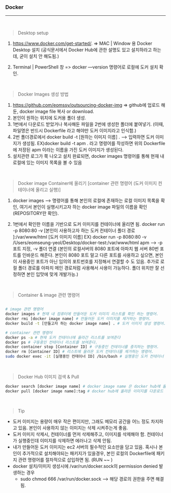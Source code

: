 ### Docker 

<hr>
<br>

> Desktop setup

1. https://www.docker.com/get-started/. => MAC | Window 용 Docker Desktop 설치 (공식문서에서 Docker Hub에 관한 설명도 있고 설치하라고 하는데, 굳이 설치 안 해도됨.)

2. Terminal | PowerShell 창 => docker —version 명령어로 로컬에 도커 설치 확인.

<br>

> Docker Images 생성 방법

1. https://github.com/eomssy/outsourcing-docker-img => github에 업로드 해둔, docker image file 복사 or download.
2. 본인이 원하는 위치에 도커용 폴더 생성.
3. 1번에서 다운로드 받았거나 복사해둔 파일을 2번에 생성한 폴더에 붙여넣기. (이때, 파일명은 반드시 Dockerfile 라고 해야만 도커 이미지라고 인식함.)
4. 2번 폴더경로에서 docker build -t [원하는 이미지 이름] . —> 입력하면 도커 이미지가 생성됨. EX)docker build -t apm . 라고 명령어를 작성하면 위의 Dockerfile에 저장된 apm 이라는 이름을 가진 도커 이미지가 생성된다.
5. 설치관련 로그가 쭉 나오고 설치 완료되면, docker images 명령어를 통해 현재 내 로컬에 있는 이미지 목록을 볼 수 있음


<br>

> Docker image Container에 올리기 [container 관련 명령어 (도커 이미지 컨테이너에 올리고 실행)]

1. docker images —> 명령어를 통해 본인의 로컬에 존재하는 로컬 이미지 목록을 확인, 여기서 본인이 실행시키고자 하는 docker image 파일의 이름을 확인(REPOSITORY란 확인).

2. 1번에서 확인한 이름을 기반으로 도커 이미지를 컨테이너에 올리면 됨. docker run -p 8080:80 -v [본인이 사용하고자 하는 도커 컨테이너 폴더 경로 ]:/var/www/html [도커 이미지 이름] EX) docker run -p 8080:80 -v /Users/eomseung-yeol/Desktop/docker-test:/var/www/html apm —> -p 포트 지정, -v 폴더 연결 (본인의 로컬서버의 8080 포트에 아파치 웹 서버 80번 포트를 인바운드 해준다. 본인이 8080 포트 말고 다른 포트를 사용하고 싶으면, 본인이 사용중인 포트가 아닌 임의의 포트번호를 지정해서 연결할 수 도 있음. 추가로 로컬 폴더 경로를 아파치 메인 경로처럼 사용해서 사용이 가능하다. 폴더 위치만 잘 선정하면 본인 입맛에 맞게 개발가능.)


<br>

> Container & image 관련 명령어

```bash

# image 관련 명령어
docker images # 현재 내 컴퓨터에 만들어둔 도커 이미지 리스트를 확인 하는 명령어.
docker rmi [docker image name] # 만들어둔 도커 이미지를 제거하는 명령어.
docker build -t [만들고자 하는 docker image name] . # 도커 이미지 생성 명령어.

# container 관련 명령어 
docker ps -a # 현재 도커 컨테이너에 올라간 리스트를 보여준다
docker ps # 구동중인 컨테이너 리스트를 보여준다. 
docker container stop [Container ID] # 구동중인 컨테이너를 중지하는 명령어.
docker rm [Container ID] # 리스트에 올라온 도커 컨테이너를 제거하는 명령어. 
sudo docker exec -it [실행중인 컨테이너 ID] /bin/bash # 실행중인 도커 컨테이너 내부로 접속하는 명령어.

```

<br>

>Docker Hub 이미지 검색 & Pull

```bash
docker search [docker image name] # docker image name 은 docker hub에 올라와 있는 이름을 검색하면 된다. 
docker pull [docker image name]:tag # docker hub에 올라온 이미지를 다운로드 받는 명령어. 
```

<br>

> Tip
- 도커 이미지는 용량이 매우 작은 편이지만, 그래도 메모리 공간을 어느 정도 차지하고 있음. 본인이 사용하지 않는 이미지는 삭제 시켜주는게 좋음.
- 도커 이미지 삭제시, 컨테이너를 먼저 삭제해주고, 이미지를 삭제해야 함. 컨테이너가 실행중인데 이미지를 삭제하면 에러나고 삭제 안됨.
- 내가 만들어둔 도커 이미지는 ec2 서버의 필수적인 요소만을 담고 있음. 혹시나 본인이 추가적으로 설치해야되는 패키지가 있을경우, 본인 로컬의 Dockerfile에 패키지 관련 명령어를 절차적으로 삽입하면 됨. (RUN ~~ )
- docker 설치/이미지 생성시에 /var/run/docker.sock의 permission denied 발생하는 경우
    - sudo chmod 666 /var/run/docker.sock —> 해당 경로의 권한을 주면 해결됨.